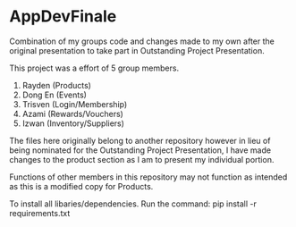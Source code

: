 # AppDevFinale
Combination of my groups code and changes made to my own after the original presentation to take part in Outstanding Project Presentation. 

This project was a effort of 5 group members. 
1. Rayden (Products)
2. Dong En (Events)
3. Trisven (Login/Membership)
4. Azami (Rewards/Vouchers)
5. Izwan (Inventory/Suppliers)

The files here originally belong to another repository however in lieu of being nominated for the Outstanding Project Presentation, I have made changes to
the product section as I am to present my individual portion. 

Functions of other members in this repository may not function as intended as this is a modified copy for Products. 

To install all libaries/dependencies. 
 Run the command: pip install -r requirements.txt 
